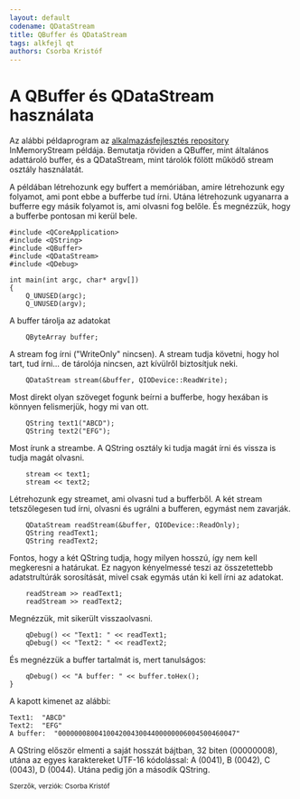 ```yaml
---
layout: default
codename: QDataStream
title: QBuffer és QDataStream
tags: alkfejl qt
authors: Csorba Kristóf
---
```


# A QBuffer és QDataStream használata

Az alábbi példaprogram az [alkalmazásfejlesztés repository](https://github.com/csorbakristof/alkalmazasfejlesztes) InMemoryStream példája. Bemutatja röviden a QBuffer, mint általános adattároló buffer, és a QDataStream, mint tárolók fölött működő stream osztály használatát.

A példában létrehozunk egy buffert a memóriában, amire létrehozunk egy folyamot, ami pont ebbe a bufferbe tud írni. Utána létrehozunk ugyanarra a bufferre egy másik folyamot is, ami olvasni fog belőle. És megnézzük, hogy a bufferbe pontosan mi kerül bele.

    #include <QCoreApplication>
    #include <QString>
    #include <QBuffer>
    #include <QDataStream>
    #include <QDebug>

    int main(int argc, char* argv[])
    {
        Q_UNUSED(argc);
        Q_UNUSED(argv);

A buffer tárolja az adatokat

        QByteArray buffer;

A stream fog írni ("WriteOnly" nincsen). A stream tudja követni, hogy hol tart, tud írni... de tárolója nincsen, azt kívülről biztosítjuk neki.

        QDataStream stream(&buffer, QIODevice::ReadWrite);

Most direkt olyan szöveget fogunk beírni a bufferbe, hogy hexában is könnyen felismerjük, hogy mi van ott.

        QString text1("ABCD");
        QString text2("EFG");

Most írunk a streambe. A QString osztály ki tudja magát írni és vissza is tudja magát olvasni.

        stream << text1;
        stream << text2;

Létrehozunk egy streamet, ami olvasni tud a bufferből. A két stream tetszőlegesen tud írni, olvasni és ugrálni a bufferen, egymást nem zavarják.

        QDataStream readStream(&buffer, QIODevice::ReadOnly);
        QString readText1;
        QString readText2;

Fontos, hogy a két QString tudja, hogy milyen hosszú, így nem kell megkeresni a határukat. Ez nagyon kényelmessé teszi az összetettebb adatstrultúrák sorosítását, mivel csak egymás után ki kell írni az adatokat.

        readStream >> readText1;
        readStream >> readText2;

Megnézzük, mit sikerült visszaolvasni.

        qDebug() << "Text1: " << readText1;
        qDebug() << "Text2: " << readText2;

És megnézzük a buffer tartalmát is, mert tanulságos:

        qDebug() << "A buffer: " << buffer.toHex();
    }

A kapott kimenet az alábbi:

    Text1:  "ABCD"
    Text2:  "EFG"
    A buffer:  "00000008004100420043004400000006004500460047"

A QString először elmenti a saját hosszát bájtban, 32 biten (00000008), utána az egyes karaktereket UTF-16 kódolással: A (0041), B (0042), C (0043), D (0044). Utána pedig jön a második QString.

<small>Szerzők, verziók: Csorba Kristóf</small>

